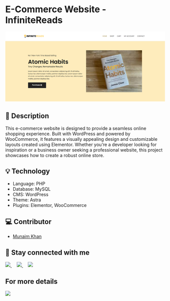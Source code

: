 # E-Commerce Website - InfiniteReads
[<img src='https://github.com/munaimpro/e-commerce-website/blob/main/e-commerce-website-cover.png?raw=true' alt='E-Commerce Website'>](https://github.com/munaimpro/)

## 📔 Description
This e-commerce website is designed to provide a seamless online shopping experience. Built with WordPress and powered by WooCommerce, it features a visually appealing design and customizable layouts created using Elementor. Whether you’re a developer looking for inspiration or a business owner seeking a professional website, this project showcases how to create a robust online store.

## 💡 Technology
- Language: PHP
- Database: MySQL
- CMS: WordPress
- Theme: Astra
- Plugins: Elementor, WooCommerce

## 💻 Contributor
- <a href="https://github.com/munaimpro">Munaim Khan</a>

## 🤝 Stay connected with me
<a target="_blank" href="https://www.linkedin.com/in/munaimpro">
    <img src="https://img.shields.io/badge/Munaim Khan-%23E4405F.svg?&style=for-the-badge&logo=LinkedIn&color=030810&logoColor=FFFFFF"/>
</a> &nbsp;&nbsp;&nbsp;
<a target="_blank" href="https://www.github.com/munaimpro">
    <img src="https://shields.io/badge/Munaim Khan-%23E4405f.svg?style=for-the-badge&logo=github&color=030810&logoColor=FFFFFF"/>
</a> &nbsp;&nbsp;&nbsp;
<a target="_blank" href="https://www.facebook.com/WebCoderMunaim">
    <img src="https://img.shields.io/badge/Web Coder Munaim-%23E4405F.svg?&style=for-the-badge&logo=facebook&color=030810&logoColor=FFFFFF"/>
</a>

## For more details
<a target="_blank" href="https://www.munaimpro.com">
    <img src="https://img.shields.io/badge/munaimpro.com-%23E4405F.svg?&style=for-the-badge&logo=googleearth&color=030810&logoColor=FFFFFF"/>
</a>
